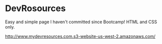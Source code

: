 # DevRosources
Easy and simple page I haven't committed since Bootcamp! HTML and CSS only.


http://www.mydevresources.com.s3-website-us-west-2.amazonaws.com/
